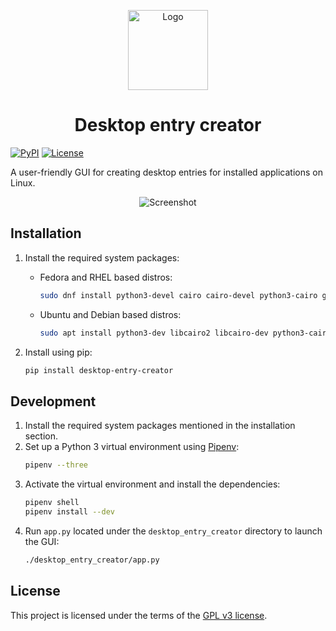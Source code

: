 <p align="center">
  <img src="https://raw.githubusercontent.com/faheel/desktop-entry-creator/master/desktop_entry_creator/res/icon.png" alt="Logo" width="128" height="128">
</p>
<h1 align="center">Desktop entry creator</h1>

[![PyPI][pypi-version-shield]][pypi-link]
[![License][license-shield]](LICENSE)

A user-friendly GUI for creating desktop entries for installed applications on Linux.

<p align="center">
  <img src="https://raw.githubusercontent.com/faheel/desktop-entry-creator/master/screenshot.png" alt="Screenshot">
</p>

## Installation

1. Install the required system packages:
   * Fedora and RHEL based distros:
     ```bash
     sudo dnf install python3-devel cairo cairo-devel python3-cairo gobject-introspection gobject-introspection-devel cairo-gobject cairo-gobject-devel
     ```
   * Ubuntu and Debian based distros:
     ```bash
     sudo apt install python3-dev libcairo2 libcairo-dev python3-cairo libgirepository-1.0-1 libgirepository1.0-dev libcairo-gobject2
     ```

2. Install using pip:
   ```bash
   pip install desktop-entry-creator
   ```

## Development

1. Install the required system packages mentioned in the installation section.
2. Set up a Python 3 virtual environment using [Pipenv][pipenv]:
   ```bash
   pipenv --three
   ```
3. Activate the virtual environment and install the dependencies:
   ```bash
   pipenv shell
   pipenv install --dev
   ```
4. Run `app.py` located under the `desktop_entry_creator` directory to launch the GUI:
   ```bash
   ./desktop_entry_creator/app.py
   ```

## License

This project is licensed under the terms of the [GPL v3 license](LICENSE).


[pypi-version-shield]: https://img.shields.io/pypi/v/desktop-entry-creator.svg?style=for-the-badge
[pypi-link]: https://pypi.org/project/desktop-entry-creator
[license-shield]: https://img.shields.io/github/license/faheel/desktop-entry-creator.svg?style=for-the-badge
[pipenv]: https://github.com/pypa/pipenv
